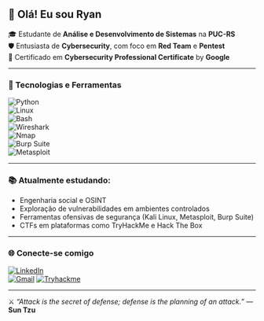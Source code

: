 ## 👋 Olá! Eu sou Ryan

🎓 Estudante de **Análise e Desenvolvimento de Sistemas** na **PUC-RS**  
🛡️ Entusiasta de **Cybersecurity**, com foco em **Red Team** e **Pentest**  
📜 Certificado em **Cybersecurity Professional Certificate** by **Google**

---

### 🧰 Tecnologias e Ferramentas

![Python](https://img.shields.io/badge/-Python-05122A?style=flat&logo=python)  
![Linux](https://img.shields.io/badge/-Linux-05122A?style=flat&logo=linux)  
![Bash](https://img.shields.io/badge/-Bash-05122A?style=flat&logo=gnubash)  
![Wireshark](https://img.shields.io/badge/-Wireshark-05122A?style=flat&logo=wireshark)  
![Nmap](https://img.shields.io/badge/-Nmap-05122A?style=flat&logo=data:image/svg+xml;base64,...)  
![Burp Suite](https://img.shields.io/badge/-Burp%20Suite-05122A?style=flat&logo=burpsuite)  
![Metasploit](https://img.shields.io/badge/-Metasploit-05122A?style=flat)

---

### 📚 Atualmente estudando:

- Engenharia social e OSINT  
- Exploração de vulnerabilidades em ambientes controlados  
- Ferramentas ofensivas de segurança (Kali Linux, Metasploit, Burp Suite)  
- CTFs em plataformas como TryHackMe e Hack The Box

---

### 🌐 Conecte-se comigo

[![LinkedIn](https://img.shields.io/badge/-LinkedIn-0077B5?style=flat&logo=linkedin&logoColor=white)](https://linkedin.com/in/ryan-lizze-broilo-737102209)  
[![Gmail](https://img.shields.io/badge/-Gmail-D14836?style=flat&logo=gmail&logoColor=white)](mailto:ryanlizzebroilo@gmail.com)
[![Tryhackme](https://img.shields.io/badge/TryHackMe-212C42?style=for-the-badge&logo=TryHackMe&logoColor=white)](https://tryhackme.com/p/Rylib)

---

⚔️ *“Attack is the secret of defense; defense is the planning of an attack.”* — **Sun Tzu**


<!--
**ryanlbroilo/ryanlbroilo** is a ✨ _special_ ✨ repository because its `README.md` (this file) appears on your GitHub profile.

Here are some ideas to get you started:

- 🔭 I’m currently working on ...
- 🌱 I’m currently learning ...
- 👯 I’m looking to collaborate on ...
- 🤔 I’m looking for help with ...
- 💬 Ask me about ...
- 📫 How to reach me: ...
- 😄 Pronouns: ...
- ⚡ Fun fact: ...
-->
